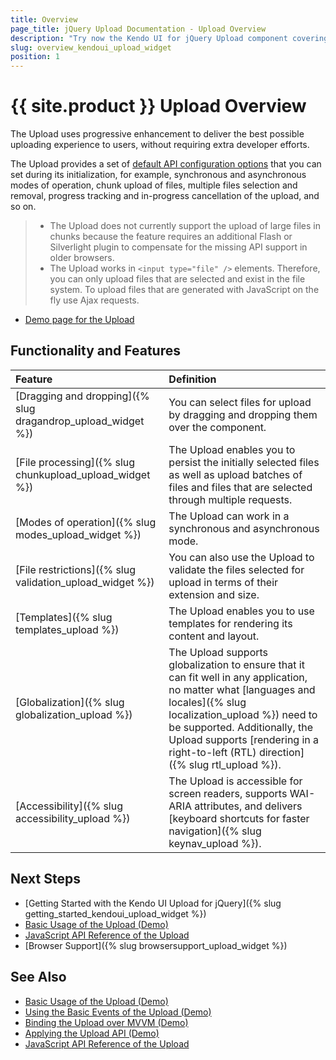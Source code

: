 ```yaml
---
title: Overview
page_title: jQuery Upload Documentation - Upload Overview
description: "Try now the Kendo UI for jQuery Upload component covering everything from operation modes and templates to file processing and dragging and dropping."
slug: overview_kendoui_upload_widget
position: 1
---
```


# {{ site.product }} Upload Overview

The Upload uses progressive enhancement to deliver the best possible uploading experience to users, without requiring extra developer efforts.

The Upload provides a set of [default API configuration options](/api/javascript/ui/upload) that you can set during its initialization, for example, synchronous and asynchronous modes of operation, chunk upload of files, multiple files selection and removal, progress tracking and in-progress cancellation of the upload, and so on.

> * The Upload does not currently support the upload of large files in chunks because the feature requires an additional Flash or Silverlight plugin to compensate for the missing API support in older browsers.
> * The Upload works in `<input type="file" />` elements. Therefore, you can only upload files that are selected and exist in the file system. To upload files that are generated with JavaScript on the fly use Ajax requests.

* [Demo page for the Upload](https://demos.telerik.com/kendo-ui/upload/index)

## Functionality and Features

| Feature                                                               |Definition
| :---                                                                  |:---
| [Dragging and dropping]({% slug dragandrop_upload_widget %})          |You can select files for upload by dragging and dropping them over the component.
| [File processing]({% slug chunkupload_upload_widget %})               |The Upload enables you to persist the initially selected files as well as upload batches of files and files that are selected through multiple requests.
| [Modes of operation]({% slug modes_upload_widget %})                  |The Upload can work in a synchronous and asynchronous mode.
| [File restrictions]({% slug validation_upload_widget %})              |You can also use the Upload to validate the files selected for upload in terms of their extension and size.
| [Templates]({% slug templates_upload %})                              |The Upload enables you to use templates for rendering its content and layout. 
| [Globalization]({% slug globalization_upload %})                      |The Upload supports globalization to ensure that it can fit well in any application, no matter what [languages and locales]({% slug localization_upload %}) need to be supported. Additionally, the Upload supports [rendering in a right-to-left (RTL) direction]({% slug rtl_upload %}).
| [Accessibility]({% slug accessibility_upload %})                      |The Upload is accessible for screen readers, supports WAI-ARIA attributes, and delivers [keyboard shortcuts for faster navigation]({% slug keynav_upload %}).

## Next Steps

* [Getting Started with the Kendo UI Upload for jQuery]({% slug getting_started_kendoui_upload_widget %})
* [Basic Usage of the Upload (Demo)](https://demos.telerik.com/kendo-ui/upload/index)
* [JavaScript API Reference of the Upload](/api/javascript/ui/upload)
* [Browser Support]({% slug browsersupport_upload_widget %})

## See Also

* [Basic Usage of the Upload (Demo)](https://demos.telerik.com/kendo-ui/upload/index)
* [Using the Basic Events of the Upload (Demo)](https://demos.telerik.com/kendo-ui/upload/events)
* [Binding the Upload over MVVM (Demo)](https://demos.telerik.com/kendo-ui/upload/mvvm)
* [Applying the Upload API (Demo)](https://demos.telerik.com/kendo-ui/upload/api)
* [JavaScript API Reference of the Upload](/api/javascript/ui/upload)
